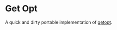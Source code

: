 # Get Opt

A quick and dirty portable implementation of [getopt](https://linux.die.net/man/3/getopt).
